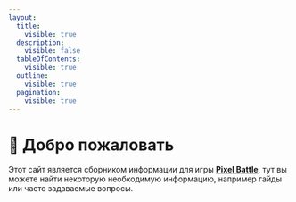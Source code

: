 ```yaml
---
layout:
  title:
    visible: true
  description:
    visible: false
  tableOfContents:
    visible: true
  outline:
    visible: true
  pagination:
    visible: true
---
```


# 👋 Добро пожаловать

Этот сайт является сборником информации для игры [**Pixel Battle**](https://pixelbattle.fun), тут вы можете найти некоторую необходимую информацию, например гайды или часто задаваемые вопросы.
